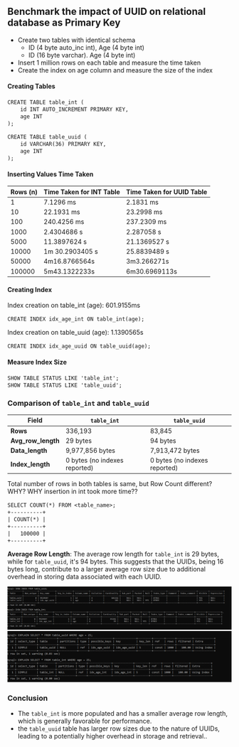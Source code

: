 ## Benchmark the impact of UUID on relational database as Primary Key

- Create two tables with identical schema
    - ID (4 byte auto_inc int), Age (4 byte int)
    - ID (16 byte varchar). Age (4 byte int)
- Insert 1 million rows on each table and measure the time taken
- Create the index on age column and measure the size of the index

#### Creating Tables
```
CREATE TABLE table_int (
    id INT AUTO_INCREMENT PRIMARY KEY,
    age INT
);
```
```
CREATE TABLE table_uuid (
    id VARCHAR(36) PRIMARY KEY,
    age INT
);
``` 

#### Inserting Values Time Taken
| Rows (n) | Time Taken for INT Table | Time Taken for UUID Table |
|----------|---------------------------|---------------------------|
| 1        | 7.1296 ms                 | 2.1831 ms                 |
| 10       | 22.1931 ms                | 23.2998 ms                |
| 100      | 240.4256 ms               | 237.2309 ms               |
| 1000     | 2.4304686 s               | 2.287058 s                |
| 5000     | 11.3897624 s              | 21.1369527 s              |
| 10000    | 1m 30.2903405 s           | 25.8839489 s              |
| 50000    | 4m16.8766564s             |    3m3.266271s            |
| 100000   | 5m43.1322233s          |   6m30.6969113s            |


#### Creating Index
Index creation on table_int (age): 601.9155ms
```
CREATE INDEX idx_age_int ON table_int(age);
```
Index creation on table_uuid (age): 1.1390565s
```
CREATE INDEX idx_age_uuid ON table_uuid(age);
```

#### Measure Index Size
```
SHOW TABLE STATUS LIKE 'table_int';
SHOW TABLE STATUS LIKE 'table_uuid';
```
### Comparison of `table_int` and `table_uuid`

| Field               | `table_int`                      | `table_uuid`                   |
|---------------------|----------------------------------|---------------------------------|
| **Rows**            | 336,193                          | 83,845                          |
| **Avg_row_length**  | 29 bytes                        | 94 bytes                        |
| **Data_length**     | 9,977,856 bytes                  | 7,913,472 bytes                 |
| **Index_length**    | 0 bytes (no indexes reported)    | 0 bytes (no indexes reported)   |


Total number of rows in both tables is same, but Row Count different? WHY?
WHY insertion in int took more time??
```
SELECT COUNT(*) FROM <table_name>;
+----------+
| COUNT(*) |
+----------+
|   100000 |
+----------+
```

**Average Row Length**:
The average row length for `table_int` is 29 bytes, while for `table_uuid`, it's 94 bytes. This suggests that the UUIDs, being 16 bytes long, contribute to a larger average row size due to additional overhead in storing data associated with each UUID.

![alt text](../images/benchmark-uuid-key.png)
![alt text](../images/benchmark-explain.png)
### Conclusion
- The `table_int` is more populated and has a smaller average row length, which is generally favorable for performance.
- the `table_uuid` table has larger row sizes due to the nature of UUIDs, leading to a potentially higher overhead in storage and retrieval..